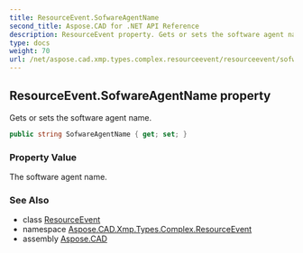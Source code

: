 ```yaml
---
title: ResourceEvent.SofwareAgentName
second_title: Aspose.CAD for .NET API Reference
description: ResourceEvent property. Gets or sets the software agent name
type: docs
weight: 70
url: /net/aspose.cad.xmp.types.complex.resourceevent/resourceevent/sofwareagentname/
---
```

## ResourceEvent.SofwareAgentName property

Gets or sets the software agent name.

```csharp
public string SofwareAgentName { get; set; }
```

### Property Value

The software agent name.

### See Also

* class [ResourceEvent](../)
* namespace [Aspose.CAD.Xmp.Types.Complex.ResourceEvent](../../../aspose.cad.xmp.types.complex.resourceevent/)
* assembly [Aspose.CAD](../../../)


